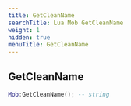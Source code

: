```yaml
---
title: GetCleanName
searchTitle: Lua Mob GetCleanName
weight: 1
hidden: true
menuTitle: GetCleanName
---
```

## GetCleanName
```lua
Mob:GetCleanName(); -- string
```